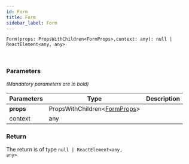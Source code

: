 ```yaml
---
id: Form
title: Form
sidebar_label: Form
---
```


```tsx
Form(props: PropsWithChildren<FormProps>,context: any): null | ReactElement<any, any>
```
<br/>



### Parameters

<font size="2"><i>(Mandatory parameters are in bold)</i></font>

| Parameters | Type | Description |
| --------- | ---- | ----------- |
| **props** | PropsWithChildren<[FormProps](/framework-api/types/FormProps.md)\> |  |
| context | any |  |


### Return



The return is of type <code>null | ReactElement<any, any\></code>